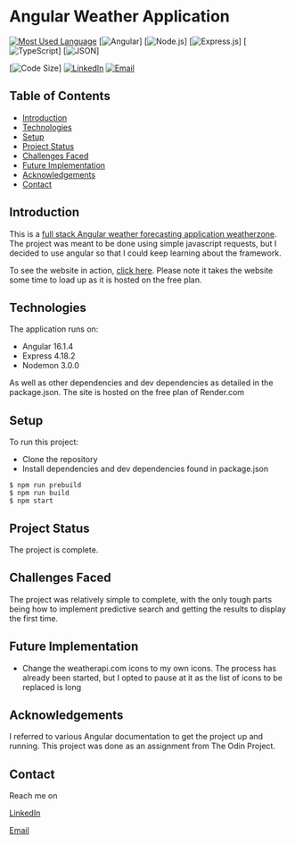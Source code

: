 # Angular Weather Application 

[![Most Used Language](https://img.shields.io/github/languages/top/athenacats/todo-list?style=for-the-badge)](https://github.com/athenacats/weatherapp)
[![Angular](https://img.shields.io/badge/Angular-DD0031?style=for-the-badge&logo=angular&logoColor=white)]
[![Node.js](https://img.shields.io/badge/Node.js-339933?style=for-the-badge&logo=nodedotjs&logoColor=white)]
[![Express.js](https://img.shields.io/badge/Express.js-000000?style=for-the-badge&logo=express&logoColor=white)]
[![TypeScript](https://img.shields.io/badge/TypeScript-007ACC?style=for-the-badge&logo=typescript&logoColor=white)]
[![JSON](https://img.shields.io/badge/json-5E5C5C?style=for-the-badge&logo=json&logoColor=white)]


[![Code Size](https://img.shields.io/github/languages/code-size/athenacats/weatherapp?color=9cf&style=for-the-badge)]
[![LinkedIn](https://img.shields.io/badge/LinkedIn-0077B5?style=for-the-badge&logo=linkedin&logoColor=white)](https://www.linkedin.com/in/esther-lonyangapuo/)
[![Email](https://img.shields.io/badge/Gmail-D14836?style=for-the-badge&logo=gmail&logoColor=white)](mailto:chenalonya@gmail.com)

## Table of Contents

- [Introduction](#introduction)
- [Technologies](#technologies)
- [Setup](#setup)
- [Project Status](#project-status)
- [Challenges Faced](#challenges-faced)
- [Future Implementation](#future-implementation)
- [Acknowledgements](#acknowledgements)
- [Contact](#contact)

## Introduction

This is a [full stack Angular weather forecasting application ](https://weatherzone-4tow.onrender.com/)  [weatherzone](https://weatherzone-4tow.onrender.com/). The project was meant to be done using simple javascript requests, but I decided to use angular so that I could keep learning about the framework.

To see the website in action, [click here](https://weatherzone-4tow.onrender.com/). Please note it takes the website some time to load up as it is hosted on the free plan.

## Technologies

The application runs on:
- Angular 16.1.4
- Express 4.18.2
- Nodemon 3.0.0

As well as other dependencies and dev dependencies as detailed in the package.json. The site is hosted on the free plan of Render.com

## Setup

To run this project:
- Clone the repository
- Install dependencies and dev dependencies found in package.json

```
$ npm run prebuild
$ npm run build
$ npm start
```

## Project Status

The project is complete.

## Challenges Faced

The project was relatively simple to complete, with the only tough parts being how to implement predictive search and getting the results to display the first time.

## Future Implementation

- Change the weatherapi.com icons to my own icons. The process has already been started, but I opted to pause at it as the list of icons to be replaced is long

## Acknowledgements

I referred to various Angular documentation to get the project up and running. This project was done as an assignment from The Odin Project.

## Contact

Reach me on

[LinkedIn](https://www.linkedin.com/in/esther-lonyangapuo/)

[Email](mailto:chenalonya@gmail.com)
